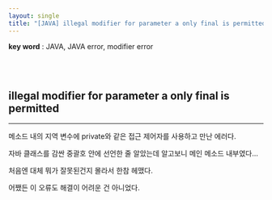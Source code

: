 ```yaml
---
layout: single
title: "[JAVA] illegal modifier for parameter a only final is permitted"
---
```


**key word** : JAVA, JAVA error, modifier error

<br><br>

## illegal modifier for parameter a only final is permitted

---

메소드 내의 지역 변수에 private와 같은 접근 제어자를 사용하고 만난 에러다.

자바 클래스를 감싼 중괄호 안에 선언한 줄 알았는데 알고보니 메인 메소드 내부였다...

처음엔 대체 뭐가 잘못된건지 몰라서 한참 헤맸다.

어쨌든 이 오류도 해결이 어려운 건 아니었다.
